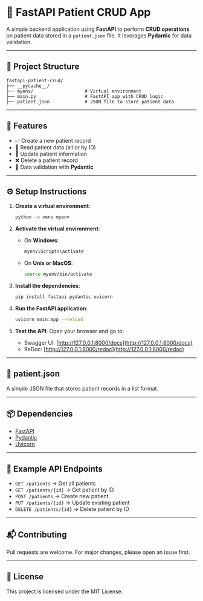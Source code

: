 # 🏥 FastAPI Patient CRUD App

A simple backend application using **FastAPI** to perform **CRUD operations** on patient data stored in a `patient.json` file. It leverages **Pydantic** for data validation.

---

## 📁 Project Structure

```
fastapi-patient-crud/
├── __pycache__/
├── myenv/                   # Virtual environment
├── main.py                  # FastAPI app with CRUD logic
├── patient.json             # JSON file to store patient data
```

---

## 🚀 Features

* ✅ Create a new patient record
* 📖 Read patient data (all or by ID)
* 📝 Update patient information
* ❌ Delete a patient record
* 🔐 Data validation with **Pydantic**

---

## ⚙️ Setup Instructions

1. **Create a virtual environment**:

   ```bash
   python -m venv myenv
   ```

2. **Activate the virtual environment**:

   * On **Windows**:

     ```bash
     myenv\Scripts\activate
     ```
   * On **Unix or MacOS**:

     ```bash
     source myenv/bin/activate
     ```

3. **Install the dependencies**:

   ```bash
   pip install fastapi pydantic uvicorn
   ```

4. **Run the FastAPI application**:

   ```bash
   uvicorn main:app --reload
   ```

5. **Test the API**:
   Open your browser and go to:

   * Swagger UI: [http://127.0.0.1:8000/docs](http://127.0.0.1:8000/docs)
   * ReDoc: [http://127.0.0.1:8000/redoc](http://127.0.0.1:8000/redoc)

---

## 📄 patient.json

A simple JSON file that stores patient records in a list format.

---

## 📦 Dependencies

* [FastAPI](https://fastapi.tiangolo.com/)
* [Pydantic](https://docs.pydantic.dev/)
* [Uvicorn](https://www.uvicorn.org/)

---

## 🧪 Example API Endpoints

* `GET /patients` → Get all patients
* `GET /patients/{id}` → Get patient by ID
* `POST /patients` → Create new patient
* `PUT /patients/{id}` → Update existing patient
* `DELETE /patients/{id}` → Delete patient by ID

---

## 📬 Contributing

Pull requests are welcome. For major changes, please open an issue first.

---

## 📜 License

This project is licensed under the MIT License.
